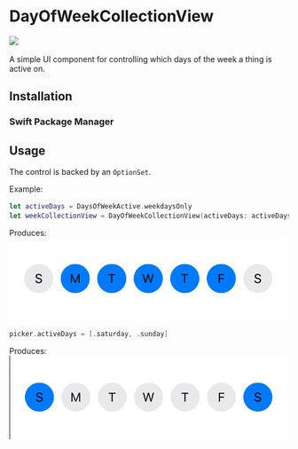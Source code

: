# DayOfWeekCollectionView

![](https://github.com/zanew/DayOfWeekCollectionView/blob/master/weekpicker.gif)

A simple UI component for controlling which days of the week a thing is active on.

## Installation

### Swift Package Manager

## Usage

The control is backed by an `OptionSet`.

Example:
```swift
let activeDays = DaysOfWeekActive.weekdaysOnly
let weekCollectionView = DayOfWeekCollectionView(activeDays: activeDays)
```
Produces:
![](weekdays.png)

```swift
picker.activeDays = [.saturday, .sunday]
```

Produces:
![](weekends.png)


